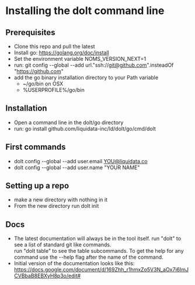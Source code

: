 # Installing the dolt command line

## Prerequisites

 * Clone this repo and pull the latest
 * Install go: https://golang.org/doc/install
 * Set the environment variable NOMS_VERSION_NEXT=1
 * run: git config --global --add url."ssh://git@github.com".insteadOf "https://github.com"
 * add the go binary installation directory to your Path variable
   * ~/go/bin on OSX
   * %USERPROFILE%/go/bin
 
## Installation

 * Open a command line in the dolt/go directory
 * run: go install github.com/liquidata-inc/ld/dolt/go/cmd/dolt
 
## First commands

 * dolt config --global --add user.email YOU@liquidata.co
 * dolt config --global --add user.name "YOUR NAME"
 
## Setting up a repo

 * make a new directory with nothing in it
 * From the new directory run dolt init
 
## Docs

 * The latest documentation will always be in the tool itself.  run "dolt" to see a list of standard git like commands.  
 run "dolt table" to see the table subcommands.  To get the help for any command use the --help flag after the name of the command.
 * Initial version of the documentation looks like this: https://docs.google.com/document/d/169Zhh_r1hmxZo5V3N_aOx7i6ImJCVBbaB8EBXyH8p3o/edit#
